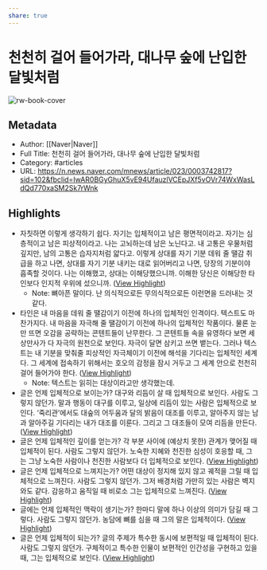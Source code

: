 ```yaml
---
share: true
---
```


# 천천히 걸어 들어가라, 대나무 숲에 난입한 달빛처럼

![rw-book-cover](https://imgnews.pstatic.net/image/023/2023/01/28/0003742817_001_20230129053403495.jpg?type=w800)

## Metadata
- Author: [[Naver|Naver]]
- Full Title: 천천히 걸어 들어가라, 대나무 숲에 난입한 달빛처럼
- Category: #articles
- URL: https://n.news.naver.com/mnews/article/023/0003742817?sid=102&fbclid=IwAR0BGyGhuX5vE94UfauzlVCEpJXf5vOVr74WxWasLdQd770xaSM2Sk7rWnk

## Highlights
- 자칫하면 이렇게 생각하기 쉽다. 자기는 입체적이고 남은 평면적이라고. 자기는 심층적이고 남은 피상적이라고. 나는 고뇌하는데 남은 노닌다고. 내 고통은 우물처럼 깊지만, 남의 고통은 습자지처럼 얇다고. 이렇게 상대를 자기 기분 데워 줄 땔감 취급을 하고 나면, 상대를 자기 기분 내키는 대로 읽어버리고 나면, 당장의 기분이야 흡족할 것이다. 나는 이해했고, 상대는 이해당했으니까. 이해한 당신은 이해당한 타인보다 인지적 우위에 섰으니까. ([View Highlight](https://read.readwise.io/read/01grfs002v17mnqzx2pnjkgrtq))
    - Note: 뼈아픈 말이다. 난 의식적으로든 무의식적으로든 이런면을 드러내는 것 같다.
- 타인은 내 마음을 데워 줄 땔감이기 이전에 하나의 입체적인 인격이다. 텍스트도 마찬가지다. 내 마음을 자극해 줄 땔감이기 이전에 하나의 입체적인 작품이다. 물론 눈만 뜨면 오감을 공략하는 콘텐트들이 난무한다. 그 콘텐트들 속을 유영하다 보면 세상만사가 다 자극의 원천으로 보인다. 자극이 달면 삼키고 쓰면 뱉는다. 그러나 텍스트는 내 기분을 맞춰줄 피상적인 자극체이기 이전에 해석을 기다리는 입체적인 세계다. 그 세계에 접속하기 위해서는 호오의 감정을 잠시 거두고 그 세계 안으로 천천히 걸어 들어가야 한다. ([View Highlight](https://read.readwise.io/read/01grfs2yz6zp10w7aavbg7zk4g))
    - Note: 텍스트는 읽히는 대상이라고만 생각했는데.
- 글은 언제 입체적으로 보이는가? 대구와 리듬이 살 때 입체적으로 보인다. 사람도 그렇지 않던가. 말과 행동이 대구를 이루고, 일상에 리듬이 있는 사람은 입체적으로 보인다. ‘죽리관’에서도 대숲의 어두움과 달의 밝음이 대조를 이루고, 알아주지 않는 남과 알아주길 기다리는 내가 대조를 이룬다. 그리고 그 대조들이 모여 리듬을 만든다. ([View Highlight](https://read.readwise.io/read/01grfs5gt4r62xvh7z5k2cd0tj))
- 글은 언제 입체적인 깊이를 얻는가? 각 부분 사이에 (예상치 못한) 관계가 맺어질 때 입체적이 된다. 사람도 그렇지 않던가. 노숙한 지혜와 천진한 심성이 호응할 때, 그는 그냥 노숙한 사람이나 천진한 사람보다 더 입체적으로 보인다. ([View Highlight](https://read.readwise.io/read/01grfs6jmdxtahxxc79wzdv691))
- 글은 언제 입체적으로 느껴지는가? 어떤 대상이 정지해 있지 않고 궤적을 그릴 때 입체적으로 느껴진다. 사람도 그렇지 않던가. 그저 배경처럼 가만히 있는 사람은 벽지와도 같다. 감응하고 움직일 때 비로소 그는 입체적으로 느껴진다. ([View Highlight](https://read.readwise.io/read/01grfs77q5pvt3xwr46h2yaf0p))
- 글에는 언제 입체적인 맥락이 생기는가? 한마디 말에 하나 이상의 의미가 담길 때 그렇다. 사람도 그렇지 않던가. 농담에 뼈를 심을 때 그의 말은 입체적이다. ([View Highlight](https://read.readwise.io/read/01grfs8mkgkxgrnkps2e5cjw3f))
- 글은 언제 입체적이 되는가? 글의 주제가 특수한 동시에 보편적일 때 입체적이 된다. 사람도 그렇지 않던가. 구체적이고 특수한 인물이 보편적인 인간성을 구현하고 있을 때, 그는 입체적으로 보인다. ([View Highlight](https://read.readwise.io/read/01grfs92nmaf2sdc5598n4xzjg))
